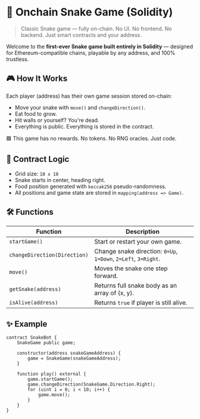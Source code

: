 # 🐍 Onchain Snake Game (Solidity)          
          
> Classic Snake game — fully on-chain. No UI. No frontend. No backend. Just smart contracts and your address.      
         
Welcome to the **first-ever Snake game built entirely in Solidity** — designed for Ethereum-compatible chains, playable by any address, and 100% trustless.     
             
## 🎮 How It Works    
         
Each player (address) has their own game session stored on-chain:   
       
- Move your snake with `move()` and `changeDirection()`. 
- Eat food to grow.     
- Hit walls or yourself? You're dead.   
- Everything is public. Everything is stored in the contract.   
     
🟩 This game has no rewards. No tokens. No RNG oracles. Just code.    
    
## 🧠 Contract Logic   
       
- Grid size: `10 x 10`    
- Snake starts in center, heading right.  
- Food position generated with `keccak256` pseudo-randomness.  
- All positions and game state are stored in `mapping(address => Game)`.  
  
## 🛠 Functions 
 
| Function | Description |    
|---------|-------------|    
| `startGame()` | Start or restart your own game. |    
| `changeDirection(Direction)` | Change snake direction: `0=Up`, `1=Down`, `2=Left`, `3=Right`. |   
| `move()` | Moves the snake one step forward. |   
| `getSnake(address)` | Returns full snake body as an array of (x, y). |   
| `isAlive(address)` | Returns `true` if player is still alive. |

## ✨ Example

```solidity
contract SnakeBot {
    SnakeGame public game;

    constructor(address snakeGameAddress) {
        game = SnakeGame(snakeGameAddress);
    }

    function play() external {
        game.startGame();
        game.changeDirection(SnakeGame.Direction.Right);
        for (uint i = 0; i < 10; i++) {
            game.move();
        }
    }
}
